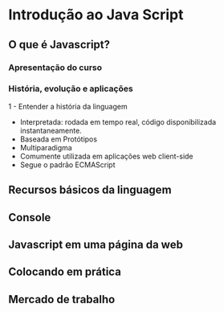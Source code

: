 # Introdução ao Java Script

## O que é Javascript?
### Apresentação do curso
### História, evolução e aplicações

1 - Entender a história da linguagem
- Interpretada: rodada em tempo real, código disponibilizada instantaneamente.
- Baseada em Protótipos
- Multiparadigma
- Comumente utilizada em aplicações web client-side
- Segue o padrão ECMAScript

## Recursos básicos da linguagem
## Console
## Javascript em uma página da web
## Colocando em prática
## Mercado de trabalho